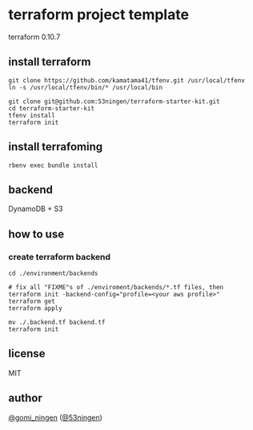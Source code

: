 terraform project template
===

terraform 0.10.7

## install terraform

```
git clone https://github.com/kamatama41/tfenv.git /usr/local/tfenv
ln -s /usr/local/tfenv/bin/* /usr/local/bin

git clone git@github.com:53ningen/terraform-starter-kit.git
cd terraform-starter-kit
tfenv install
terraform init
```

## install terrafoming

```
rbenv exec bundle install
```

## backend

DynamoDB + S3


## how to use
### create terraform backend

```
cd ./environment/backends

# fix all "FIXME"s of ./enviroment/backends/*.tf files, then
terraform init -backend-config="profile=<your aws profile>"
terraform get
terraform apply

mv ./.backend.tf backend.tf
terraform init
```

## license

MIT

## author

[@gomi_ningen](https://twitter.com/gomi_ningen) ([@53ningen](https://github.com/53ningen))

